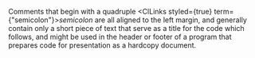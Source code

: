  



Comments that begin with a quadruple <ClLinks styled={true} term={"semicolon"}><i>semicolon</i></ClLinks> are all aligned to the left margin, and generally contain only a short piece of text that serve as a title for the code which follows, and might be used in the header or footer of a program that prepares code for presentation as a hardcopy document. 



